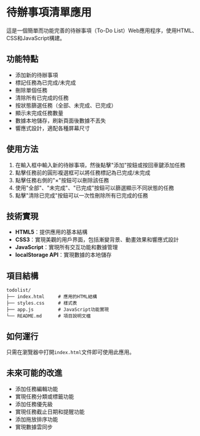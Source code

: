 # 待辦事項清單應用

這是一個簡單而功能完善的待辦事項（To-Do List）Web應用程序，使用HTML、CSS和JavaScript構建。

## 功能特點

- 添加新的待辦事項
- 標記任務為已完成/未完成
- 刪除單個任務
- 清除所有已完成的任務
- 按狀態篩選任務（全部、未完成、已完成）
- 顯示未完成任務數量
- 數據本地儲存，刷新頁面後數據不丟失
- 響應式設計，適配各種屏幕尺寸

## 使用方法

1. 在輸入框中輸入新的待辦事項，然後點擊"添加"按鈕或按回車鍵添加任務
2. 點擊任務前的圓形複選框可以將任務標記為已完成/未完成
3. 點擊任務右側的"×"按鈕可以刪除該任務
4. 使用"全部"、"未完成"、"已完成"按鈕可以篩選顯示不同狀態的任務
5. 點擊"清除已完成"按鈕可以一次性刪除所有已完成的任務

## 技術實現

- **HTML5**：提供應用的基本結構
- **CSS3**：實現美觀的用戶界面，包括漸變背景、動畫效果和響應式設計
- **JavaScript**：實現所有交互功能和數據管理
- **localStorage API**：實現數據的本地儲存

## 項目結構

```
todolist/
├── index.html     # 應用的HTML結構
├── styles.css     # 樣式表
├── app.js         # JavaScript功能實現
└── README.md      # 項目說明文檔
```

## 如何運行

只需在瀏覽器中打開`index.html`文件即可使用此應用。

## 未來可能的改進

- 添加任務編輯功能
- 實現任務分類或標籤功能
- 添加任務優先級
- 實現任務截止日期和提醒功能
- 添加拖放排序功能
- 實現數據雲同步